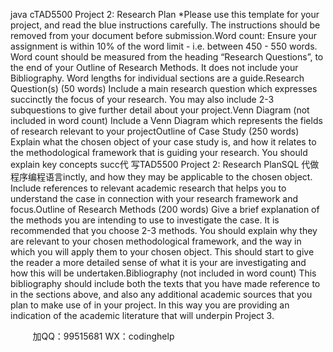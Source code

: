 java cTAD5500 Project 2: Research Plan *Please use this template for your project, and read the blue instructions carefully. The instructions should be removed from your document before submission.Word count: Ensure your assignment is within 10% of the word limit - i.e. between 450 - 550 words. Word count should be measured from the heading “Research Questions”, to the end of your Outline of Research Methods. It does not include your Bibliography. Word lengths for individual sections are a guide.Research Question(s) (50 words) Include a main research question which expresses succinctly the focus of your research. You may also include 2-3 subquestions to give further detail about your project.Venn Diagram (not included in word count) Include a Venn Diagram which represents the fields of research relevant to your projectOutline of Case Study (250 words) Explain what the chosen object of your case study is, and how it relates to the methodological framework that is guiding your research. You should explain key concepts succ代 写TAD5500 Project 2: Research PlanSQL
代做程序编程语言inctly, and how they may be applicable to the chosen object. Include references to relevant academic research that helps you to understand the case in connection with your research framework and focus.Outline of Research Methods (200 words) Give a brief explanation of the methods you are intending to use to investigate the case. It is recommended that you choose 2-3 methods. You should explain why they are relevant to your chosen methodological framework, and the way in which you will apply them to your chosen object. This should start to give the reader a more detailed sense of what it is your are investigating and how this will be undertaken.Bibliography (not included in word count) This bibliography should include both the texts that you have made reference to in the sections above, and also any additional academic sources that you plan to make use of in your project. In this way you are providing an indication of the academic literature that will underpin Project 3. 

         
加QQ：99515681  WX：codinghelp
